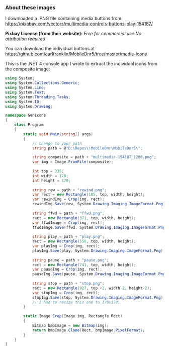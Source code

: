 ### About these images

I downloaded a .PNG file containing media buttons from 
https://pixabay.com/vectors/multimedia-controls-buttons-play-154187/

**Pixbay License (from their website):**
	*Free for commercial use*
	*No attribution required*

You can download the individual buttons at https://github.com/carlfranklin/MobileDnr5/tree/master/media-icons

This is the .NET 4 console app I wrote to extract the individual icons from the composite image:

```c#
using System;
using System.Collections.Generic;
using System.Linq;
using System.Text;
using System.Threading.Tasks;
using System.IO;
using System.Drawing;

namespace GenIcons
{
    class Program
    {
        static void Main(string[] args)
        {
            // Change to your path
            string path = @"D:\Repos\!MobileDnr\MobileDnr5\";

            string composite = path + "multimedia-154187_1280.png";
            var img = Image.FromFile(composite);
    
            int top = 235;
            int width = 170;
            int height = 170;
    
            string rew = path + "rewind.png";
            var rect = new Rectangle(185, top, width, height);
            var rewindImg = Crop(img, rect);
            rewindImg.Save(rew, System.Drawing.Imaging.ImageFormat.Png);
    
            string ffwd = path + "ffwd.png";
            rect = new Rectangle(371, top, width, height);
            var ffwdImage = Crop(img, rect);
            ffwdImage.Save(ffwd, System.Drawing.Imaging.ImageFormat.Png);
    
            string play = path + "play.png";
            rect = new Rectangle(556, top, width, height);
            var playImg = Crop(img, rect);
            playImg.Save(play, System.Drawing.Imaging.ImageFormat.Png);
    
            string pause = path + "pause.png";
            rect = new Rectangle(741, top, width, height);
            var pauseImg = Crop(img, rect);
            pauseImg.Save(pause, System.Drawing.Imaging.ImageFormat.Png);
    
            string stop = path + "stop.png";
            rect = new Rectangle(927, top +2, width-2, height-2);
            var stopImg = Crop(img, rect);
            stopImg.Save(stop, System.Drawing.Imaging.ImageFormat.Png);
            // I had to resize this one to 170x170.
        }
    
        static Image Crop(Image img, Rectangle Rect)
        {
            Bitmap bmpImage = new Bitmap(img);
            return bmpImage.Clone(Rect, bmpImage.PixelFormat);
        }
    }
}
```

